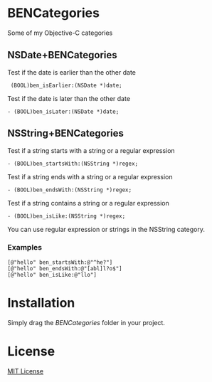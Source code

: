 # BENCategories

Some of my Objective-C categories

## NSDate+BENCategories

Test if the date is earlier than the other date  
```objc
 (BOOL)ben_isEarlier:(NSDate *)date;
 ```


Test if the date is later than the other date  
```objc
- (BOOL)ben_isLater:(NSDate *)date;
 ```

## NSString+BENCategories

Test if a string starts with a string or a regular expression  
```objc
- (BOOL)ben_startsWith:(NSString *)regex;
 ```

Test if a string ends with a string or a regular expression  
```objc
- (BOOL)ben_endsWith:(NSString *)regex;
 ```

Test if a string contains a string or a regular expression  
```objc
- (BOOL)ben_isLike:(NSString *)regex;
 ```

You can use regular expression or strings in the NSString category.

### Examples  
```objc
[@"hello" ben_startsWith:@"^he?"]   
[@"hello" ben_endsWith:@"[abl]l?o$"]   
[@"hello" ben_isLike:@"llo"]    
```


# Installation
Simply drag the *BENCategories* folder in your project.

# License
[MIT License](LICENSE)
